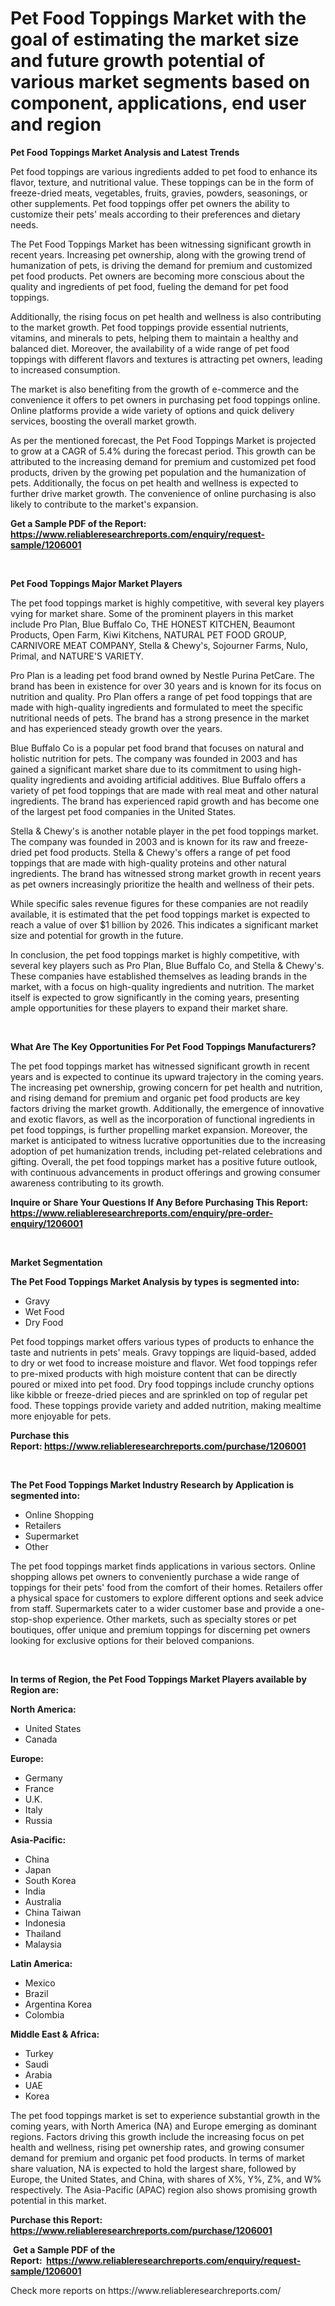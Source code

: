 <p><h1>Pet Food Toppings Market with the goal of estimating the market size and future growth potential of various market segments based on component, applications, end user and region</h1></p><p><strong>Pet Food Toppings Market Analysis and Latest Trends</strong></p>
<p><p>Pet food toppings are various ingredients added to pet food to enhance its flavor, texture, and nutritional value. These toppings can be in the form of freeze-dried meats, vegetables, fruits, gravies, powders, seasonings, or other supplements. Pet food toppings offer pet owners the ability to customize their pets' meals according to their preferences and dietary needs.</p><p>The Pet Food Toppings Market has been witnessing significant growth in recent years. Increasing pet ownership, along with the growing trend of humanization of pets, is driving the demand for premium and customized pet food products. Pet owners are becoming more conscious about the quality and ingredients of pet food, fueling the demand for pet food toppings.</p><p>Additionally, the rising focus on pet health and wellness is also contributing to the market growth. Pet food toppings provide essential nutrients, vitamins, and minerals to pets, helping them to maintain a healthy and balanced diet. Moreover, the availability of a wide range of pet food toppings with different flavors and textures is attracting pet owners, leading to increased consumption.</p><p>The market is also benefiting from the growth of e-commerce and the convenience it offers to pet owners in purchasing pet food toppings online. Online platforms provide a wide variety of options and quick delivery services, boosting the overall market growth.</p><p>As per the mentioned forecast, the Pet Food Toppings Market is projected to grow at a CAGR of 5.4% during the forecast period. This growth can be attributed to the increasing demand for premium and customized pet food products, driven by the growing pet population and the humanization of pets. Additionally, the focus on pet health and wellness is expected to further drive market growth. The convenience of online purchasing is also likely to contribute to the market's expansion.</p></p>
<p><strong>Get a Sample PDF of the Report:&nbsp; <a href="https://www.reliableresearchreports.com/enquiry/request-sample/1206001">https://www.reliableresearchreports.com/enquiry/request-sample/1206001</a></strong></p>
<p>&nbsp;</p>
<p><strong>Pet Food Toppings Major Market Players</strong></p>
<p><p>The pet food toppings market is highly competitive, with several key players vying for market share. Some of the prominent players in this market include Pro Plan, Blue Buffalo Co, THE HONEST KITCHEN, Beaumont Products, Open Farm, Kiwi Kitchens, NATURAL PET FOOD GROUP, CARNIVORE MEAT COMPANY, Stella & Chewy's, Sojourner Farms, Nulo, Primal, and NATURE'S VARIETY.</p><p>Pro Plan is a leading pet food brand owned by Nestle Purina PetCare. The brand has been in existence for over 30 years and is known for its focus on nutrition and quality. Pro Plan offers a range of pet food toppings that are made with high-quality ingredients and formulated to meet the specific nutritional needs of pets. The brand has a strong presence in the market and has experienced steady growth over the years.</p><p>Blue Buffalo Co is a popular pet food brand that focuses on natural and holistic nutrition for pets. The company was founded in 2003 and has gained a significant market share due to its commitment to using high-quality ingredients and avoiding artificial additives. Blue Buffalo offers a variety of pet food toppings that are made with real meat and other natural ingredients. The brand has experienced rapid growth and has become one of the largest pet food companies in the United States.</p><p>Stella & Chewy's is another notable player in the pet food toppings market. The company was founded in 2003 and is known for its raw and freeze-dried pet food products. Stella & Chewy's offers a range of pet food toppings that are made with high-quality proteins and other natural ingredients. The brand has witnessed strong market growth in recent years as pet owners increasingly prioritize the health and wellness of their pets.</p><p>While specific sales revenue figures for these companies are not readily available, it is estimated that the pet food toppings market is expected to reach a value of over $1 billion by 2026. This indicates a significant market size and potential for growth in the future.</p><p>In conclusion, the pet food toppings market is highly competitive, with several key players such as Pro Plan, Blue Buffalo Co, and Stella & Chewy's. These companies have established themselves as leading brands in the market, with a focus on high-quality ingredients and nutrition. The market itself is expected to grow significantly in the coming years, presenting ample opportunities for these players to expand their market share.</p></p>
<p>&nbsp;</p>
<p><strong>What Are The Key Opportunities For Pet Food Toppings Manufacturers?</strong></p>
<p><p>The pet food toppings market has witnessed significant growth in recent years and is expected to continue its upward trajectory in the coming years. The increasing pet ownership, growing concern for pet health and nutrition, and rising demand for premium and organic pet food products are key factors driving the market growth. Additionally, the emergence of innovative and exotic flavors, as well as the incorporation of functional ingredients in pet food toppings, is further propelling market expansion. Moreover, the market is anticipated to witness lucrative opportunities due to the increasing adoption of pet humanization trends, including pet-related celebrations and gifting. Overall, the pet food toppings market has a positive future outlook, with continuous advancements in product offerings and growing consumer awareness contributing to its growth.</p></p>
<p><strong>Inquire or Share Your Questions If Any Before Purchasing This Report: <a href="https://www.reliableresearchreports.com/enquiry/pre-order-enquiry/1206001">https://www.reliableresearchreports.com/enquiry/pre-order-enquiry/1206001</a></strong></p>
<p>&nbsp;</p>
<p><strong>Market Segmentation</strong></p>
<p><strong>The Pet Food Toppings Market Analysis by types is segmented into:</strong></p>
<p><ul><li>Gravy</li><li>Wet Food</li><li>Dry Food</li></ul></p>
<p><p>Pet food toppings market offers various types of products to enhance the taste and nutrients in pets' meals. Gravy toppings are liquid-based, added to dry or wet food to increase moisture and flavor. Wet food toppings refer to pre-mixed products with high moisture content that can be directly poured or mixed into pet food. Dry food toppings include crunchy options like kibble or freeze-dried pieces and are sprinkled on top of regular pet food. These toppings provide variety and added nutrition, making mealtime more enjoyable for pets.</p></p>
<p><strong>Purchase this Report:&nbsp;<a href="https://www.reliableresearchreports.com/purchase/1206001">https://www.reliableresearchreports.com/purchase/1206001</a></strong></p>
<p>&nbsp;</p>
<p><strong>The Pet Food Toppings Market Industry Research by Application is segmented into:</strong></p>
<p><ul><li>Online Shopping</li><li>Retailers</li><li>Supermarket</li><li>Other</li></ul></p>
<p><p>The pet food toppings market finds applications in various sectors. Online shopping allows pet owners to conveniently purchase a wide range of toppings for their pets' food from the comfort of their homes. Retailers offer a physical space for customers to explore different options and seek advice from staff. Supermarkets cater to a wider customer base and provide a one-stop-shop experience. Other markets, such as specialty stores or pet boutiques, offer unique and premium toppings for discerning pet owners looking for exclusive options for their beloved companions.</p></p>
<p>&nbsp;</p>
<p><strong>In terms of Region, the Pet Food Toppings Market Players available by Region are:</strong></p>
<p>
    <p> <strong> North America: </strong>
        <ul>
            <li>United States</li>
            <li>Canada</li>
        </ul>
        </p> 
    <p> <strong> Europe: </strong>
        <ul>
            <li>Germany</li>
            <li>France</li>
            <li>U.K.</li>
            <li>Italy</li>
            <li>Russia</li>
        </ul>
        </p> 
    <p> <strong> Asia-Pacific: </strong>
        <ul>
            <li>China</li>
            <li>Japan</li>
            <li>South Korea</li>
            <li>India</li>
            <li>Australia</li>
            <li>China Taiwan</li>
            <li>Indonesia</li>
            <li>Thailand</li>
            <li>Malaysia</li>
        </ul>
        </p> 
    <p> <strong> Latin America: </strong>
        <ul>
            <li>Mexico</li>
            <li>Brazil</li>
            <li>Argentina Korea</li>
            <li>Colombia</li>
        </ul>
        </p> 
    <p> <strong> Middle East & Africa: </strong>
        <ul>
            <li>Turkey</li>
            <li>Saudi</li>
            <li>Arabia</li>
            <li>UAE</li>
            <li>Korea</li>
        </ul>
    </p>
    </p>
<p><p>The pet food toppings market is set to experience substantial growth in the coming years, with North America (NA) and Europe emerging as dominant regions. Factors driving this growth include the increasing focus on pet health and wellness, rising pet ownership rates, and growing consumer demand for premium and organic pet food products. In terms of market share valuation, NA is expected to hold the largest share, followed by Europe, the United States, and China, with shares of X%, Y%, Z%, and W% respectively. The Asia-Pacific (APAC) region also shows promising growth potential in this market.</p></p>
<p><strong>Purchase this Report: <a href="https://www.reliableresearchreports.com/purchase/1206001">https://www.reliableresearchreports.com/purchase/1206001</a></strong></p>
<p>&nbsp;<strong>Get a Sample PDF of the Report:&nbsp;&nbsp;<a href="https://www.reliableresearchreports.com/enquiry/request-sample/1206001">https://www.reliableresearchreports.com/enquiry/request-sample/1206001</a></strong></p>
<p><strong></strong></p>
<p>Check more reports on https://www.reliableresearchreports.com/</p>